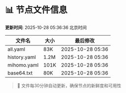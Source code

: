 # 📊 节点文件信息

**更新时间**: 2025-10-28 05:36:36 北京时间

| 文件名 | 大小 | 最后修改 |
|--------|------|----------|
| all.yaml | 83K | 2025-10-28 05:36 |
| history.yaml | 1.2M | 2025-10-28 05:36 |
| mihomo.yaml | 101K | 2025-10-28 05:36 |
| base64.txt | 80K | 2025-10-28 05:36 |

> 🔄 文件每30分钟自动更新，确保节点的新鲜度和可用性

